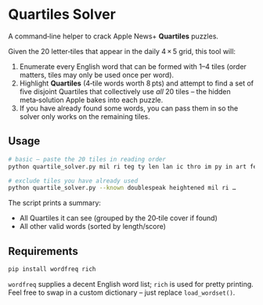 Quartiles Solver
================
A command‑line helper to crack Apple News+ **Quartiles** puzzles.

Given the 20 letter‑tiles that appear in the daily 4 × 5 grid, this tool
will:

1.  Enumerate every English word that can be formed with 1–4 tiles
    (order matters, tiles may only be used once per word).
2.  Highlight **Quartiles** (4‑tile words worth 8 pts) and attempt to find a
    set of five disjoint Quartiles that collectively use *all* 20 tiles –
    the hidden meta‑solution Apple bakes into each puzzle.
3.  If you have already found some words, you can pass them in so the
    solver only works on the remaining tiles.

Usage
-----
```bash
# basic – paste the 20 tiles in reading order
python quartile_solver.py mil ri teg ty len lan ic thro im py in art fec ally ni tion per ist phi al

# exclude tiles you have already used
python quartile_solver.py --known doublespeak heightened mil ri …
```

The script prints a summary:
* All Quartiles it can see (grouped by the 20‑tile cover if found)
* All other valid words (sorted by length/score)

Requirements
------------
```bash
pip install wordfreq rich
```
`wordfreq` supplies a decent English word list; `rich` is used for pretty
printing. Feel free to swap in a custom dictionary – just replace
`load_wordset()`.
